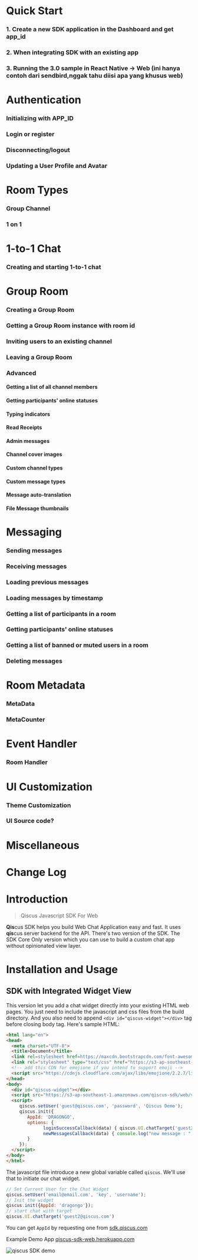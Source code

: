 
# Quick Start
### 1. Create a new SDK application in the Dashboard and get app_id 
### 2. When integrating SDK with an existing app 
### 3. Running the 3.0 sample in React Native → Web (ini hanya contoh dari sendbird,nggak tahu diisi apa yang khusus web)

# Authentication 
### Initializing with APP_ID 
### Login or register
### Disconnecting/logout
### Updating a User Profile and Avatar 

# Room Types 
### Group Channel 
### 1 on 1 

# 1-to-1 Chat 
### Creating and starting 1-to-1 chat

# Group Room 
### Creating a Group Room 
### Getting a Group Room instance with room id
### Inviting users to an existing channel 
### Leaving a Group Room
### Advanced 
#### Getting a list of all channel members
#### Getting participants' online statuses 
#### Typing indicators 
#### Read Receipts
#### Admin messages 
#### Channel cover images 
#### Custom channel types 
#### Custom message types 
#### Message auto-translation 
#### File Message thumbnails 

# Messaging
### Sending messages 
### Receiving messages
### Loading previous messages 
### Loading messages by timestamp
### Getting a list of participants in a room
### Getting participants' online statuses 
### Getting a list of banned or muted users in a room 
### Deleting messages 
    
# Room Metadata
### MetaData
### MetaCounter 

# Event Handler
### Room Handler 

# UI Customization
### Theme Customization 
### UI Source code? 

# Miscellaneous 
# Change Log 

# Introduction

> Qiscus Javascript SDK For Web

**Qis**cus SDK helps you build Web Chat Application easy and fast. It uses **qis**cus server backend for the API.
There's two version of the SDK. The SDK Core Only version which you can use to build a custom chat app without opinionated view layer.

# Installation and Usage

## SDK with Integrated Widget View

This version let you add a chat widget directly into your existing HTML web pages. 
You just need to include the javascript and css files from the build directory. 
And you also need to append `<div id="qiscus-widget"></div>` tag before closing body tag. Here's sample HTML:

``` html
<html lang="en">
<head>
  <meta charset="UTF-8">
  <title>Document</title>
  <link rel=stylesheet href=https://maxcdn.bootstrapcdn.com/font-awesome/4.6.3/css/font-awesome.min.css>
  <link rel="stylesheet" type="text/css" href="https://s3-ap-southeast-1.amazonaws.com/qiscus-sdk/web/v1.5.0/css/qiscus-sdk.1.5.0.css">
  <!-- add this CDN for emojione if you intend to support emoji -->
  <script src="https://cdnjs.cloudflare.com/ajax/libs/emojione/2.2.7/lib/js/emojione.min.js"></script>
</head>
<body>
  <div id="qiscus-widget"></div>
  <script src="https://s3-ap-southeast-1.amazonaws.com/qiscus-sdk/web/v1.5.0/js/qiscus-sdk.1.5.0.js"></script>
  <script>
     qiscus.setUser('guest@qiscus.com', 'password', 'Qiscus Demo');
     qiscus.init({
        AppId: 'DRAGONGO',
        options: {
              loginSuccessCallback(data) { qiscus.UI.chatTarget('guest2@qiscus.com') },
              newMessagesCallback(data) { console.log("new message : ", data) }
        }
     });
  </script>
</body>
</html>
```

The javascript file introduce a new global variable called `qiscus`. We'll use that to initiate our chat widget.

``` javascript
// Set Current User for the Chat Widget
qiscus.setUser('email@email.com', 'key', 'username');
// Init the widget
qiscus.init({AppId: 'dragongo'});
// start chat with target
qiscus.UI.chatTarget('guest2@qiscus.com')
```

You can get `AppId` by requesting one from [sdk.qiscus.com](http://sdk.qiscus.com)

Example Demo App [qiscus-sdk-web.herokuapp.com](http://qiscus-sdk-web.herokuapp.com)


![qiscus SDK demo](sdk-show.png)

